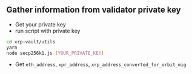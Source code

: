 ## Gather information from validator private key
- Get your private key
- run script with private key
```bash
cd xrp-vault/utils
yarn
node secp256k1.js [YOUR_PRIVATE_KEY]
```
- Get `eth_address`, `xpr_address`, `xrp_address_converted_for_orbit_mig`
